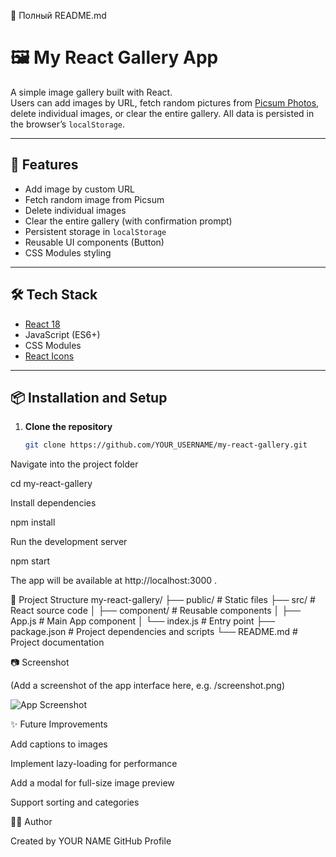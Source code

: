 📄 Полный README.md

# 🖼️ My React Gallery App

A simple image gallery built with React.  
Users can add images by URL, fetch random pictures from [Picsum Photos](https://picsum.photos/), delete individual images, or clear the entire gallery. All data is persisted in the browser’s `localStorage`.

---

## 🚀 Features

- Add image by custom URL
- Fetch random image from Picsum
- Delete individual images
- Clear the entire gallery (with confirmation prompt)
- Persistent storage in `localStorage`
- Reusable UI components (Button)
- CSS Modules styling

---

## 🛠️ Tech Stack

- [React 18](https://react.dev/)
- JavaScript (ES6+)
- CSS Modules
- [React Icons](https://react-icons.github.io/react-icons/)

---

## 📦 Installation and Setup

1. **Clone the repository**
   ```bash
   git clone https://github.com/YOUR_USERNAME/my-react-gallery.git
   ```

Navigate into the project folder

cd my-react-gallery

Install dependencies

npm install

Run the development server

npm start

The app will be available at http://localhost:3000
.

📂 Project Structure
my-react-gallery/
├── public/ # Static files
├── src/ # React source code
│ ├── component/ # Reusable components
│ ├── App.js # Main App component
│ └── index.js # Entry point
├── package.json # Project dependencies and scripts
└── README.md # Project documentation

📷 Screenshot

(Add a screenshot of the app interface here, e.g. /screenshot.png)

![App Screenshot](./screenshot.png)

✨ Future Improvements

Add captions to images

Implement lazy-loading for performance

Add a modal for full-size image preview

Support sorting and categories

👨‍💻 Author

Created by YOUR NAME
GitHub Profile
